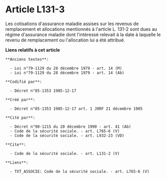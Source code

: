 # Article L131-3

Les cotisations d'assurance maladie assises sur les revenus de remplacement et allocations mentionnés à l'article L. 131-2
sont dues au régime d'assurance maladie dont l'intéressé relevait à la date à laquelle le revenu de remplacement ou
l'allocation lui a été attribué.

**Liens relatifs à cet article**

	**Anciens textes**:

	  - Loi n°79-1129 du 28 décembre 1979 - art. 14 (M)
	  - Loi n°79-1129 du 28 décembre 1979 - art. 14 (Ab)

	**Codifié par**:

	  - Décret n°85-1353 1985-12-17

	**Créé par**:

	  - Décret n°85-1353 1985-12-17 art. 1 JORF 21 décembre 1985

	**Cité par**:

	  - Décret n°90-1215 du 20 décembre 1990 - art. 41 (Ab)
	  - Code de la sécurité sociale. - art. L765-6 (V)
	  - Code de la sécurité sociale. - art. L932-23 (VD)

	**Cite**:

	  - Code de la sécurité sociale. - art. L131-2 (V)

	**Liens**:

	  - TXT_ASSOCIE: Code de la sécurité sociale. - art. L765-6 (V)
